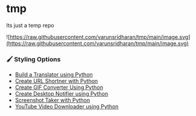 # tmp
Its just a temp repo

![https://raw.githubusercontent.com/varunsridharan/tmp/main/image.svg](https://raw.githubusercontent.com/varunsridharan/tmp/main/image.svg)
###  :paintbrush:  Styling Options


<!-- HASHNODE_BLOG:START -->
- [Build a Translator using Python](https://ayushi7rawat.hashnode.dev/build-a-translator-using-python-ckgyzmzuo029y20s17yezb0rp)
- [Create URL Shortner with Python](https://ayushi7rawat.hashnode.dev/create-url-shortner-with-python-ckgumvydy007pu5s1haz5gek2)
- [Create GIF Converter Using Python](https://ayushi7rawat.hashnode.dev/create-gif-converter-using-python-ckgpz7pjs08o7ncs1et6hcxna)
- [Create Desktop Notifier using Python](https://ayushi7rawat.hashnode.dev/create-desktop-notifier-using-python-ckglrydju0855nzs1b3oih4rp)
- [Screenshot Taker with Python](https://ayushi7rawat.hashnode.dev/screenshot-taker-with-python-ckghjthgq004uczs1az8h1bby)
- [YouTube Video Downloader using Python](https://ayushi7rawat.hashnode.dev/youtube-video-downloader-using-python-ckgepk7ht0bzco9s1dmif8gfq)
<!-- HASHNODE_BLOG:END -->
